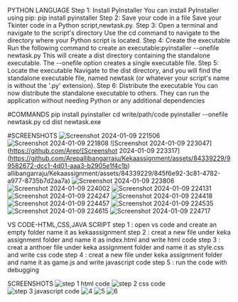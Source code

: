 PYTHON LANGUAGE
Step 1: Install PyInstaller
You can install PyInstaller using pip: pip install pyinstaller
Step 2: Save your code in a file
Save your Tkinter code in a Python script,newtask.py.
Step 3: Open a terminal and navigate to the script's directory
Use the cd command to navigate to the directory where your Python script is located.
Step 4: Create the executable
Run the following command to create an executable:pyinstaller --onefile newtask.py
This will create a dist directory containing the standalone executable. The --onefile option creates a single executable file.
Step 5: Locate the executable
Navigate to the dist directory, and you will find the standalone executable file, named newtask (or whatever your script's name is without the '.py' extension).
Step 6: Distribute the executable
You can now distribute the standalone executable to others. They can run the application without needing Python or any additional dependencies

#COMMANDS
pip install pyinstaller
cd write/path/code
pyinstaller --onefile newtask.py
cd dist
newtask.exe

#SCREENSHOTS
![Screenshot 2024-01-09 221506](https://github.com/Arepallibangarraju/Kekaassignment/assets/84339229/5af873e7-0415-4d70-b514-511265df35ad)
![Screenshot 2024-01-09 221808](https://github.com/Arepallibangarraju/Kekaassignment/assets/84339229/b5faf569-e774-4098-9e94-0b60ab245b45)
![Screenshot 2024-01-09 223047](https://github.com/Arep![Screenshot 2024-01-09 223317](https://github.com/Arepallibangarraju/Kekaassignment/assets/84339229/99582672-dcc1-4d01-aaa3-b2905e1f4c1b)
allibangarraju/Kekaassignment/assets/84339229/845f6e92-3c81-4782-a977-8735b7d2aa7a)
![Screenshot 2024-01-09 223806](https://github.com/Arepallibangarraju/Kekaassignment/assets/84339229/74f7891d-805d-49ee-b5b4-e29dd7ee87e3)
![Screenshot 2024-01-09 224002](https://github.com/Arepallibangarraju/Kekaassignment/assets/84339229/419755f6-9e7b-4521-9519-1822ba86b75a)
![Screenshot 2024-01-09 224131](https://github.com/Arepallibangarraju/Kekaassignment/assets/84339229/9627a480-8779-4a4f-b7b1-eeda99f9b7a7)
![Screenshot 2024-01-09 224247](https://github.com/Arepallibangarraju/Kekaassignment/assets/84339229/8bc5a123-dcbc-489a-96cb-91e87913b4aa)
![Screenshot 2024-01-09 224418](https://github.com/Arepallibangarraju/Kekaassignment/assets/84339229/1f81dac5-478b-4f6f-9be1-513120de3b82)
![Screenshot 2024-01-09 224457](https://github.com/Arepallibangarraju/Kekaassignment/assets/84339229/b716bc64-c789-4d19-99e6-e804e4cadaa7)
![Screenshot 2024-01-09 224535](https://github.com/Arepallibangarraju/Kekaassignment/assets/84339229/7dd24011-2d58-468e-8ec1-a80a1b69de22)
![Screenshot 2024-01-09 224615](https://github.com/Arepallibangarraju/Kekaassignment/assets/84339229/80b1f27f-21a8-467a-b328-ec554ab82d79)
![Screenshot 2024-01-09 224717](https://github.com/Arepallibangarraju/Kekaassignment/assets/84339229/7462d445-e9c8-431d-9bb5-10b880f5b1a4)

VS CODE-HTML,CSS,JAVA SCRIPT
step 1 : open vs code and create an empty folder name it as kekaassignment
step 2 : creat a new file under keka assignment folder and name it as index.html and write html code
step 3 : creat a anthoer file under keka assignment folder and name it as style.css and write css code
step 4 : creat a new file under keka assignment folder and name it as game.js and write javascript code
step 5 : run the code with debugging

SCREENSHOTS
![step 1 html code](https://github.com/Arepallibangarraju/Kekaassignment/assets/84339229/c3b689cc-b3f4-459c-9981-2b8bbad07cf7)
![step 2 css code](https://github.com/Arepallibangarraju/Kekaassignment/assets/84339229/9ad19516-bd2a-4aae-97ef-d00b91cf69c2)
![step 3 javascript code](https://github.com/Arepallibangarraju/Kekaassignment/assets/84339229/e911f635-61df-4c66-a4b2-8634c8944866)
![4](https://github.com/Arepallibangarraju/Kekaassignment/assets/84339229/71142047-0b81-46bf-974f-64395cbf7a3f)
![5](https://github.com/Arepallibangarraju/Kekaassignment/assets/84339229/ab0b1e21-41c2-4cd6-b729-500265e4fdc0)
![6](https://github.com/Arepallibangarraju/Kekaassignment/assets/84339229/1c738038-3ecd-434f-a345-33cb0b48a4d2)





